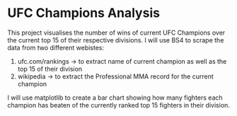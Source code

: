 # UFC Champions Analysis
This project visualises the number of wins of current UFC Champions over the current top 15 of their respective divisions. I will use BS4 to scrape the data from two different webistes: 
  1) ufc.com/rankings -> to extract name of current champion as well as the top 15 of their division
  2) wikipedia -> to extract the Professional MMA record for the current champion

I will use matplotlib to create a bar chart showing how many fighters each champion has beaten of the currently ranked top 15 fighters in their division.
